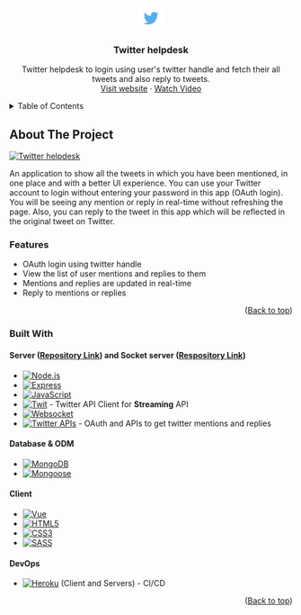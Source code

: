 <div id="top"></div>
<!-- PROJECT LOGO -->
<br />

<div align="center">
  <a href="https://github.com/parasagrawal71/twitter-helpdesk">
    <img src="src/assets/img/twitter-logo.png" alt="Logo" width="40" height="40">
  </a>
  <h3 align="center">Twitter helpdesk</h3>
  <p align="center"> Twitter helpdesk to login using user's twitter handle and fetch their all tweets and also reply to tweets.
  <br />
  <!-- <a href=""><strong>Explore the docs »</strong></a>
  <br />
  <br /> -->
  <a href="https://twitter-helpdesk-app.web.app">Visit website</a>
  ·
  <a href="https://drive.google.com/file/d/10yPXMO4IyYN8l1xC6_fzNEaGxLOrtCc_/view">Watch Video</a>
  </p>
</div>

<!-- TABLE OF CONTENTS -->

<details>
  <summary>Table of Contents</summary>
  <ol>
    <li>
      <a href="#about-the-project">About The Project</a>
      <ul>
        <li><a href="#features">Features</a></li>
        <li><a href="#built-with">Built With</a></li>
      </ul>
    </li>
  </ol>
  <br />
</details>

<!-- ABOUT THE PROJECT -->

## About The Project

[![Twitter helpdesk][product-gif]][website-link]

An application to show all the tweets in which you have been mentioned, in one place and with a better UI experience. You can use your Twitter account to login without entering your password in this app (OAuth login). You will be seeing any mention or reply in real-time without refreshing the page. Also, you can reply to the tweet in this app which will be reflected in the original tweet on Twitter.

### Features

- OAuth login using twitter handle
- View the list of user mentions and replies to them
- Mentions and replies are updated in real-time
- Reply to mentions or replies

<p align="right">(<a href="#top">Back to top</a>)</p>

### Built With

#### Server ([Repository Link](https://github.com/parasagrawal71/twitter-helpdesk-server)) and Socket server ([Respository Link](https://github.com/parasagrawal71/twitter-socket-server))

- [![Node.js][node-icon]][icon-url]
- [![Express][express-icon]][icon-url]
- [![JavaScript][javascript-icon]][icon-url]
- [![Twit][twit-icon]][icon-url] - Twitter API Client for **Streaming** API
- [![Websocket][websocket-icon]][icon-url]
- [![Twitter APIs][twitter-apis-icon]][icon-url] - OAuth and APIs to get twitter mentions and replies

#### Database & ODM

- [![MongoDB][mongodb-icon]][icon-url]
- [![Mongoose][mongoose-icon]][icon-url]

#### Client

- [![Vue][vue-icon]][icon-url]
- [![HTML5][html5-icon]][icon-url]
- [![CSS3][css3-icon]][icon-url]
- [![SASS][sass-icon]][icon-url]

#### DevOps

- [![Heroku][heroku-icon]][icon-url] (Client and Servers) - CI/CD

<p align="right">(<a href="#top">Back to top</a>)</p>

<!-- MARKDOWN LINKS & IMAGES -->

<!-- PROJECT SPECIFIC LINKS -->

[website-link]: https://twitter-helpdesk-app.web.app
[product-screenshot]: src/assets/img/product-screenshot.png
[product-gif]: src/assets/gifs/product-gif.gif

<!-- SKILLS -->

[icon-url]: #
[react-icon]: https://img.shields.io/badge/React-20232A?style=for-the-badge&logo=react&logoColor=61DAFB
[vue-icon]: https://img.shields.io/badge/Vue.js-35495E?style=for-the-badge&logo=vuedotjs&logoColor=4FC08D
[javascript-icon]: https://img.shields.io/badge/JavaScript-20232A?style=for-the-badge&logo=javascript&logoColor=F7DF1E
[node-icon]: https://img.shields.io/badge/Node.js-20232A?style=for-the-badge&logo=Node.js&logoColor=339933
[html5-icon]: https://img.shields.io/badge/HTML5-20232A?style=for-the-badge&logo=HTML5&logoColor=E34F26
[css3-icon]: https://img.shields.io/badge/CSS3-20232A?style=for-the-badge&logo=CSS3&logoColor=1572B6
[sass-icon]: https://img.shields.io/badge/SASS-20232A?style=for-the-badge&logo=SASS&logoColor=CC6699
[mongodb-icon]: https://img.shields.io/badge/MongoDB-20232A?style=for-the-badge&logo=MongoDB&logoColor=47A248
[firebase-icon]: https://img.shields.io/badge/firebase-20232A?style=for-the-badge&logo=firebase&logoColor=FFCA28
[material-ui-icon]: https://img.shields.io/badge/Material%20UI-20232A?style=for-the-badge&logo=MUI&logoColor=007FFF
[express-icon]: https://img.shields.io/badge/Express.js-20232A?style=for-the-badge&logo=Express&logoColor=FFFFFF
[mongoose-icon]: https://img.shields.io/badge/Mongoose-20232A?style=for-the-badge
[heroku-icon]: https://img.shields.io/badge/Heroku-20232A?style=for-the-badge&logo=Heroku&logoColor=430098
[twit-icon]: https://img.shields.io/badge/Twit-20232A?style=for-the-badge
[websocket-icon]: https://img.shields.io/badge/websocket-20232A?style=for-the-badge
[twitter-apis-icon]: https://img.shields.io/badge/Twitter%20APIs-20232A?style=for-the-badge&logo=Twitter&logoColor=1DA1F2

<!-- https://www.markdownguide.org/basic-syntax/#reference-style-links -->

<!-- Get icons from this website => https://simpleicons.org -->
